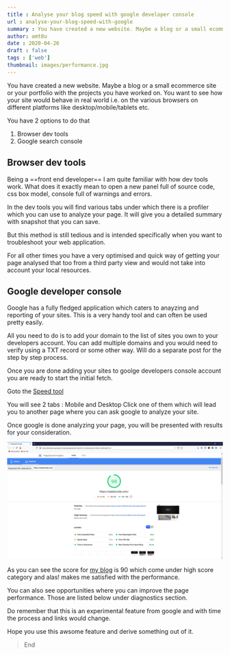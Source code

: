 ```yaml
---
title : Analyse your blog speed with google developer console
url : analyse-your-blog-speed-with-google
summary : You have created a new website. Maybe a blog or a small ecommerce site or your portfolio with the projects you have worked on. You want to see how your site would behave in real world i.e. on the various browsers on different platforms like desktop/mobile/tablets etc.
author: amt8u
date : 2020-04-26
draft : false
tags : ['web']
thumbnail: images/performance.jpg
---
```


You have created a new website. Maybe a blog or a small ecommerce site or your portfolio with the projects you have worked on. You want to see how your site would behave in real world i.e. on the various browsers on different platforms like desktop/mobile/tablets etc.

You have 2 options to do that

1. Browser dev tools
2. Google search console 

## Browser dev tools
Being a ==front end developer== I am quite familiar with how dev tools work. What does it exactly mean to open a new panel full of source code, css box model, console full of warnings and errors.

In the dev tools you will find various tabs under which there is a profiler which you can use to analyze your page. It will give you a detailed summary with snapshot that you can save.

But this method is still tedious and is intended specifically when you want to troubleshoot your web application.

For all other times you have a very optimised and quick way of getting your page analysed that too from a third party view and would not take into account your local resources.

## Google developer console
Google has a fully fledged application which caters to anayzing and reporting of your sites. This is a very handy tool and can often be used pretty easily.

All you need to do is to add your domain to the list of sites you own to your developers account. You can add multiple domains and you would need to verify using a TXT record or some other way. Will do a separate post for the step by step process.

Once you are done adding your sites to goolge developers console account you are ready to start the initial fetch.

Goto the [Speed tool](https://search.google.com/search-console/speed)

You will see 2 tabs : Mobile and Desktop
Click one of them which will lead you to another page where you can ask google to analyze your site.

Once google is done analyzing your page, you will be presented with results for your consideration.

![chrome-dev-console](images/GoogleConsole.png)

As you can see the score for [my blog](https://cybercafe.dev/) is 90 which come under high score category and alas! makes me satisfied with the performance.

You can also see opportunities where you can improve the page performance. Those are listed below under diagnostics section.

Do remember that this is an experimental feature from google and with time the process and links would change.

Hope you use this awsome feature and derive something out of it.

> End


